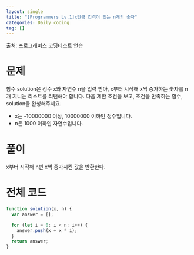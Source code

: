 ```yaml
---
layout: single
title: "[Programmers Lv.1]x만큼 간격이 있는 n개의 숫자"
categories: Daily_coding
tag: []
---
```


출처: 프로그래머스 코딩테스트 연습

# 문제

함수 solution은 정수 x와 자연수 n을 입력 받아, x부터 시작해 x씩 증가하는 숫자를 n개 지니는 리스트를 리턴해야 합니다. 다음 제한 조건을 보고, 조건을 만족하는 함수, solution을 완성해주세요.

- x는 -10000000 이상, 10000000 이하인 정수입니다.
- n은 1000 이하인 자연수입니다.

# 풀이

x부터 시작해 n번 x씩 증가시킨 값을 반환한다.

# 전체 코드

```javascript
function solution(x, n) {
  var answer = [];

  for (let i = 0; i < n; i++) {
    answer.push(x + x * i);
  }
  return answer;
}
```
